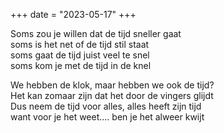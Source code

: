 +++
date = "2023-05-17"
+++

Soms zou je willen dat de tijd sneller gaat \
soms is het net of de tijd stil staat \
soms gaat de tijd juist veel te snel \
soms kom je met de tijd in de knel

We hebben de klok, maar hebben we ook de tijd? \
Het kan zomaar zijn dat het door de vingers glijdt \
Dus neem de tijd voor alles, alles heeft zijn tijd \
want voor je het weet…. ben je het alweer kwijt
